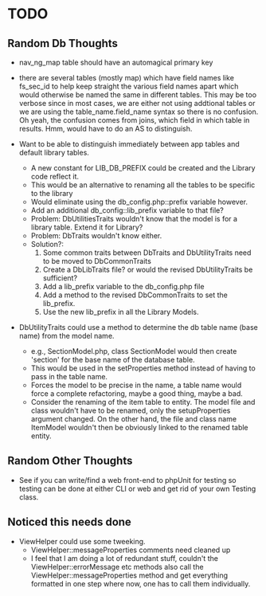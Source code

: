 # TODO

## Random Db Thoughts

* nav_ng_map table should have an automagical primary key

* there are several tables (mostly map) which have field names like fs_sec_id to help keep straight
  the various field names apart which would otherwise be named the same in different tables.
  This may be too verbose since in most cases, we are either not using addtional tables
  or we are using the table_name.field_name syntax so there is no confusion. Oh yeah, the confusion
  comes from joins, which field in which table in results. Hmm, would have to do an AS to distinguish.

* Want to be able to distinguish immediately between app tables and default library tables.
    - A new constant for LIB_DB_PREFIX could be created and the Library code reflect it. 
    - This would be an alternative to renaming all the tables to be specific to the library
    - Would eliminate using the db_config.php::prefix variable however. 
    - Add an additional db_config::lib_prefix variable to that file?
    - Problem: DbUtilitiesTraits wouldn't know that the model is for a library table. Extend it for Library?
    - Problem: DbTraits wouldn't know either.
    - Solution?:
        1. Some common traits between DbTraits and DbUtilityTraits need to be moved to DbCommonTraits
        2. Create a DbLibTraits file? or would the revised DbUtilityTraits be sufficient?
        3. Add a lib_prefix variable to the db_config.php file
        4. Add a method to the revised DbCommonTraits to set the lib_prefix.
        5. Use the new lib_prefix in all the Library Models.
  
* DbUtilityTraits could use a method to determine the db table name (base name) from the model name.
    - e.g., SectionModel.php, class SectionModel would then create 'section' for the base name of the
      database table. 
    - This would be used in the setProperties method instead of having to pass in the table name. 
    - Forces the model to be precise in the name, a table name would force a complete refactoring, 
      maybe a good thing, maybe a bad. 
    - Consider the renaming of the item table to entity. The model file and class wouldn't have to be renamed,
      only the setupProperties argument changed. On the other hand, the file and class name ItemModel wouldn't then
      be obviously linked to the renamed table entity. 

## Random Other Thoughts

* See if you can write/find a web front-end to phpUnit for testing so testing can be
  done at either CLI or web and get rid of your own Testing class.
  
## Noticed this needs done

* ViewHelper could use some tweeking.
    - ViewHelper::messageProperties comments need cleaned up
    - I feel that I am doing a lot of redundant stuff, couldn't the ViewHelper::errorMessage etc
      methods also call the ViewHelper::messageProperties method and get everything formatted in one
      step where now, one has to call them individually. 
      